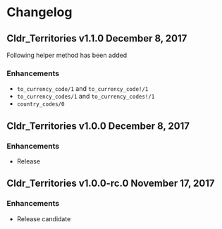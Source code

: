 # Changelog

## Cldr_Territories v1.1.0 December 8, 2017

Following helper method has been added

### Enhancements

* `to_currency_code/1` and `to_currency_code!/1`
* `to_currency_codes/1` and `to_currency_codes!/1`
* `country_codes/0`


## Cldr_Territories v1.0.0 December 8, 2017

### Enhancements

* Release


## Cldr_Territories v1.0.0-rc.0 November 17, 2017

### Enhancements

* Release candidate
